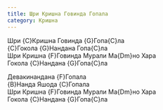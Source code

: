 ```yaml
---
title: Шри Кришна Говинда Гопала
category: Кришна
---
```

Шри {C}Кришна Говинда {G}Гопа{C}ла  
{C}Гокола {G}Нандана Гопа{C}ла  
Шри Кришна {F}Говинда Мурали Ма{Dm}но Хара  
Гокола {C}Нандана {G}Гопа{C}ла

Девакинандана {F}Гопала  
{B}Нанда Яшода {C}Гопала  
Шри Кришна {F}Говинда Мурали Ма{Dm}но Хара  
Гокола {C}Нандана {G}Гопа{C}ла
